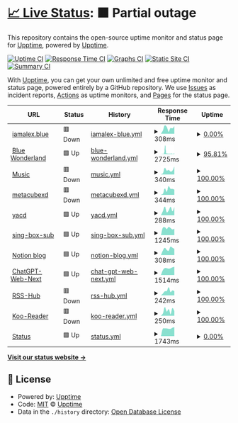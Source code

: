 # [📈 Live Status](https://status.iamalex.blue): <!--live status--> **🟧 Partial outage**

This repository contains the open-source uptime monitor and status page for [Upptime](https://upptime.js.org), powered by [Upptime](https://github.com/upptime/upptime).

[![Uptime CI](https://github.com/iamalexblue/siteuptime/actions/workflows/uptime.yml/badge.svg)](https://github.com/iamalexblue/siteuptime/actions/workflows/uptime.yml)
[![Response Time CI](https://github.com/iamalexblue/siteuptime/actions/workflows/response-time.yml/badge.svg)](https://github.com/iamalexblue/siteuptime/actions/workflows/response-time.yml)
[![Graphs CI](https://github.com/iamalexblue/siteuptime/actions/workflows/graphs.yml/badge.svg)](https://github.com/iamalexblue/siteuptime/actions/workflows/graphs.yml)
[![Static Site CI](https://github.com/iamalexblue/siteuptime/actions/workflows/site.yml/badge.svg)](https://github.com/iamalexblue/siteuptime/actions/workflows/site.yml)
[![Summary CI](https://github.com/iamalexblue/siteuptime/actions/workflows/summary.yml/badge.svg)](https://github.com/iamalexblue/siteuptime/actions/workflows/summary.yml)

With [Upptime](https://upptime.js.org), you can get your own unlimited and free uptime monitor and status page, powered entirely by a GitHub repository. We use [Issues](https://github.com/upptime/upptime/issues) as incident reports, [Actions](https://github.com/iamalexblue/siteuptime/actions) as uptime monitors, and [Pages](https://status.iamalex.blue) for the status page.

<!--start: status pages-->
<!-- This summary is generated by Upptime (https://github.com/upptime/upptime) -->
<!-- Do not edit this manually, your changes will be overwritten -->
<!-- prettier-ignore -->
| URL | Status | History | Response Time | Uptime |
| --- | ------ | ------- | ------------- | ------ |
| <img alt="" src="https://icons.duckduckgo.com/ip3/iamalex.blue.ico" height="13"> [iamalex.blue](https://iamalex.blue) | 🟥 Down | [iamalex-blue.yml](https://github.com/iamalexblue/siteuptime/commits/HEAD/history/iamalex-blue.yml) | <details><summary><img alt="Response time graph" src="./graphs/iamalex-blue/response-time-week.png" height="20"> 308ms</summary><br><a href="https://status.iamalex.blue/history/iamalex-blue"><img alt="Response time 378" src="https://img.shields.io/endpoint?url=https%3A%2F%2Fraw.githubusercontent.com%2Fiamalexblue%2Fsiteuptime%2FHEAD%2Fapi%2Fiamalex-blue%2Fresponse-time.json"></a><br><a href="https://status.iamalex.blue/history/iamalex-blue"><img alt="24-hour response time 421" src="https://img.shields.io/endpoint?url=https%3A%2F%2Fraw.githubusercontent.com%2Fiamalexblue%2Fsiteuptime%2FHEAD%2Fapi%2Fiamalex-blue%2Fresponse-time-day.json"></a><br><a href="https://status.iamalex.blue/history/iamalex-blue"><img alt="7-day response time 308" src="https://img.shields.io/endpoint?url=https%3A%2F%2Fraw.githubusercontent.com%2Fiamalexblue%2Fsiteuptime%2FHEAD%2Fapi%2Fiamalex-blue%2Fresponse-time-week.json"></a><br><a href="https://status.iamalex.blue/history/iamalex-blue"><img alt="30-day response time 360" src="https://img.shields.io/endpoint?url=https%3A%2F%2Fraw.githubusercontent.com%2Fiamalexblue%2Fsiteuptime%2FHEAD%2Fapi%2Fiamalex-blue%2Fresponse-time-month.json"></a><br><a href="https://status.iamalex.blue/history/iamalex-blue"><img alt="1-year response time 336" src="https://img.shields.io/endpoint?url=https%3A%2F%2Fraw.githubusercontent.com%2Fiamalexblue%2Fsiteuptime%2FHEAD%2Fapi%2Fiamalex-blue%2Fresponse-time-year.json"></a></details> | <details><summary><a href="https://status.iamalex.blue/history/iamalex-blue">0.00%</a></summary><a href="https://status.iamalex.blue/history/iamalex-blue"><img alt="All-time uptime 50.27%" src="https://img.shields.io/endpoint?url=https%3A%2F%2Fraw.githubusercontent.com%2Fiamalexblue%2Fsiteuptime%2FHEAD%2Fapi%2Fiamalex-blue%2Fuptime.json"></a><br><a href="https://status.iamalex.blue/history/iamalex-blue"><img alt="24-hour uptime 0.00%" src="https://img.shields.io/endpoint?url=https%3A%2F%2Fraw.githubusercontent.com%2Fiamalexblue%2Fsiteuptime%2FHEAD%2Fapi%2Fiamalex-blue%2Fuptime-day.json"></a><br><a href="https://status.iamalex.blue/history/iamalex-blue"><img alt="7-day uptime 0.00%" src="https://img.shields.io/endpoint?url=https%3A%2F%2Fraw.githubusercontent.com%2Fiamalexblue%2Fsiteuptime%2FHEAD%2Fapi%2Fiamalex-blue%2Fuptime-week.json"></a><br><a href="https://status.iamalex.blue/history/iamalex-blue"><img alt="30-day uptime 0.00%" src="https://img.shields.io/endpoint?url=https%3A%2F%2Fraw.githubusercontent.com%2Fiamalexblue%2Fsiteuptime%2FHEAD%2Fapi%2Fiamalex-blue%2Fuptime-month.json"></a><br><a href="https://status.iamalex.blue/history/iamalex-blue"><img alt="1-year uptime 53.79%" src="https://img.shields.io/endpoint?url=https%3A%2F%2Fraw.githubusercontent.com%2Fiamalexblue%2Fsiteuptime%2FHEAD%2Fapi%2Fiamalex-blue%2Fuptime-year.json"></a></details>
| <img alt="" src="https://icons.duckduckgo.com/ip3/ifruit.club.ico" height="13"> [Blue Wonderland](https://ifruit.club) | 🟩 Up | [blue-wonderland.yml](https://github.com/iamalexblue/siteuptime/commits/HEAD/history/blue-wonderland.yml) | <details><summary><img alt="Response time graph" src="./graphs/blue-wonderland/response-time-week.png" height="20"> 2725ms</summary><br><a href="https://status.iamalex.blue/history/blue-wonderland"><img alt="Response time 780" src="https://img.shields.io/endpoint?url=https%3A%2F%2Fraw.githubusercontent.com%2Fiamalexblue%2Fsiteuptime%2FHEAD%2Fapi%2Fblue-wonderland%2Fresponse-time.json"></a><br><a href="https://status.iamalex.blue/history/blue-wonderland"><img alt="24-hour response time 6450" src="https://img.shields.io/endpoint?url=https%3A%2F%2Fraw.githubusercontent.com%2Fiamalexblue%2Fsiteuptime%2FHEAD%2Fapi%2Fblue-wonderland%2Fresponse-time-day.json"></a><br><a href="https://status.iamalex.blue/history/blue-wonderland"><img alt="7-day response time 2725" src="https://img.shields.io/endpoint?url=https%3A%2F%2Fraw.githubusercontent.com%2Fiamalexblue%2Fsiteuptime%2FHEAD%2Fapi%2Fblue-wonderland%2Fresponse-time-week.json"></a><br><a href="https://status.iamalex.blue/history/blue-wonderland"><img alt="30-day response time 1543" src="https://img.shields.io/endpoint?url=https%3A%2F%2Fraw.githubusercontent.com%2Fiamalexblue%2Fsiteuptime%2FHEAD%2Fapi%2Fblue-wonderland%2Fresponse-time-month.json"></a><br><a href="https://status.iamalex.blue/history/blue-wonderland"><img alt="1-year response time 792" src="https://img.shields.io/endpoint?url=https%3A%2F%2Fraw.githubusercontent.com%2Fiamalexblue%2Fsiteuptime%2FHEAD%2Fapi%2Fblue-wonderland%2Fresponse-time-year.json"></a></details> | <details><summary><a href="https://status.iamalex.blue/history/blue-wonderland">95.81%</a></summary><a href="https://status.iamalex.blue/history/blue-wonderland"><img alt="All-time uptime 99.86%" src="https://img.shields.io/endpoint?url=https%3A%2F%2Fraw.githubusercontent.com%2Fiamalexblue%2Fsiteuptime%2FHEAD%2Fapi%2Fblue-wonderland%2Fuptime.json"></a><br><a href="https://status.iamalex.blue/history/blue-wonderland"><img alt="24-hour uptime 95.53%" src="https://img.shields.io/endpoint?url=https%3A%2F%2Fraw.githubusercontent.com%2Fiamalexblue%2Fsiteuptime%2FHEAD%2Fapi%2Fblue-wonderland%2Fuptime-day.json"></a><br><a href="https://status.iamalex.blue/history/blue-wonderland"><img alt="7-day uptime 95.81%" src="https://img.shields.io/endpoint?url=https%3A%2F%2Fraw.githubusercontent.com%2Fiamalexblue%2Fsiteuptime%2FHEAD%2Fapi%2Fblue-wonderland%2Fuptime-week.json"></a><br><a href="https://status.iamalex.blue/history/blue-wonderland"><img alt="30-day uptime 99.03%" src="https://img.shields.io/endpoint?url=https%3A%2F%2Fraw.githubusercontent.com%2Fiamalexblue%2Fsiteuptime%2FHEAD%2Fapi%2Fblue-wonderland%2Fuptime-month.json"></a><br><a href="https://status.iamalex.blue/history/blue-wonderland"><img alt="1-year uptime 99.89%" src="https://img.shields.io/endpoint?url=https%3A%2F%2Fraw.githubusercontent.com%2Fiamalexblue%2Fsiteuptime%2FHEAD%2Fapi%2Fblue-wonderland%2Fuptime-year.json"></a></details>
| <img alt="" src="https://icons.duckduckgo.com/ip3/music.iamalex.blue.ico" height="13"> [Music](https://music.iamalex.blue) | 🟥 Down | [music.yml](https://github.com/iamalexblue/siteuptime/commits/HEAD/history/music.yml) | <details><summary><img alt="Response time graph" src="./graphs/music/response-time-week.png" height="20"> 340ms</summary><br><a href="https://status.iamalex.blue/history/music"><img alt="Response time 305" src="https://img.shields.io/endpoint?url=https%3A%2F%2Fraw.githubusercontent.com%2Fiamalexblue%2Fsiteuptime%2FHEAD%2Fapi%2Fmusic%2Fresponse-time.json"></a><br><a href="https://status.iamalex.blue/history/music"><img alt="24-hour response time 617" src="https://img.shields.io/endpoint?url=https%3A%2F%2Fraw.githubusercontent.com%2Fiamalexblue%2Fsiteuptime%2FHEAD%2Fapi%2Fmusic%2Fresponse-time-day.json"></a><br><a href="https://status.iamalex.blue/history/music"><img alt="7-day response time 340" src="https://img.shields.io/endpoint?url=https%3A%2F%2Fraw.githubusercontent.com%2Fiamalexblue%2Fsiteuptime%2FHEAD%2Fapi%2Fmusic%2Fresponse-time-week.json"></a><br><a href="https://status.iamalex.blue/history/music"><img alt="30-day response time 334" src="https://img.shields.io/endpoint?url=https%3A%2F%2Fraw.githubusercontent.com%2Fiamalexblue%2Fsiteuptime%2FHEAD%2Fapi%2Fmusic%2Fresponse-time-month.json"></a><br><a href="https://status.iamalex.blue/history/music"><img alt="1-year response time 299" src="https://img.shields.io/endpoint?url=https%3A%2F%2Fraw.githubusercontent.com%2Fiamalexblue%2Fsiteuptime%2FHEAD%2Fapi%2Fmusic%2Fresponse-time-year.json"></a></details> | <details><summary><a href="https://status.iamalex.blue/history/music">100.00%</a></summary><a href="https://status.iamalex.blue/history/music"><img alt="All-time uptime 80.74%" src="https://img.shields.io/endpoint?url=https%3A%2F%2Fraw.githubusercontent.com%2Fiamalexblue%2Fsiteuptime%2FHEAD%2Fapi%2Fmusic%2Fuptime.json"></a><br><a href="https://status.iamalex.blue/history/music"><img alt="24-hour uptime 100.00%" src="https://img.shields.io/endpoint?url=https%3A%2F%2Fraw.githubusercontent.com%2Fiamalexblue%2Fsiteuptime%2FHEAD%2Fapi%2Fmusic%2Fuptime-day.json"></a><br><a href="https://status.iamalex.blue/history/music"><img alt="7-day uptime 100.00%" src="https://img.shields.io/endpoint?url=https%3A%2F%2Fraw.githubusercontent.com%2Fiamalexblue%2Fsiteuptime%2FHEAD%2Fapi%2Fmusic%2Fuptime-week.json"></a><br><a href="https://status.iamalex.blue/history/music"><img alt="30-day uptime 54.65%" src="https://img.shields.io/endpoint?url=https%3A%2F%2Fraw.githubusercontent.com%2Fiamalexblue%2Fsiteuptime%2FHEAD%2Fapi%2Fmusic%2Fuptime-month.json"></a><br><a href="https://status.iamalex.blue/history/music"><img alt="1-year uptime 63.73%" src="https://img.shields.io/endpoint?url=https%3A%2F%2Fraw.githubusercontent.com%2Fiamalexblue%2Fsiteuptime%2FHEAD%2Fapi%2Fmusic%2Fuptime-year.json"></a></details>
| <img alt="" src="https://icons.duckduckgo.com/ip3/d.iamalex.blue.ico" height="13"> [metacubexd](https://d.iamalex.blue) | 🟥 Down | [metacubexd.yml](https://github.com/iamalexblue/siteuptime/commits/HEAD/history/metacubexd.yml) | <details><summary><img alt="Response time graph" src="./graphs/metacubexd/response-time-week.png" height="20"> 344ms</summary><br><a href="https://status.iamalex.blue/history/metacubexd"><img alt="Response time 288" src="https://img.shields.io/endpoint?url=https%3A%2F%2Fraw.githubusercontent.com%2Fiamalexblue%2Fsiteuptime%2FHEAD%2Fapi%2Fmetacubexd%2Fresponse-time.json"></a><br><a href="https://status.iamalex.blue/history/metacubexd"><img alt="24-hour response time 348" src="https://img.shields.io/endpoint?url=https%3A%2F%2Fraw.githubusercontent.com%2Fiamalexblue%2Fsiteuptime%2FHEAD%2Fapi%2Fmetacubexd%2Fresponse-time-day.json"></a><br><a href="https://status.iamalex.blue/history/metacubexd"><img alt="7-day response time 344" src="https://img.shields.io/endpoint?url=https%3A%2F%2Fraw.githubusercontent.com%2Fiamalexblue%2Fsiteuptime%2FHEAD%2Fapi%2Fmetacubexd%2Fresponse-time-week.json"></a><br><a href="https://status.iamalex.blue/history/metacubexd"><img alt="30-day response time 315" src="https://img.shields.io/endpoint?url=https%3A%2F%2Fraw.githubusercontent.com%2Fiamalexblue%2Fsiteuptime%2FHEAD%2Fapi%2Fmetacubexd%2Fresponse-time-month.json"></a><br><a href="https://status.iamalex.blue/history/metacubexd"><img alt="1-year response time 286" src="https://img.shields.io/endpoint?url=https%3A%2F%2Fraw.githubusercontent.com%2Fiamalexblue%2Fsiteuptime%2FHEAD%2Fapi%2Fmetacubexd%2Fresponse-time-year.json"></a></details> | <details><summary><a href="https://status.iamalex.blue/history/metacubexd">100.00%</a></summary><a href="https://status.iamalex.blue/history/metacubexd"><img alt="All-time uptime 80.04%" src="https://img.shields.io/endpoint?url=https%3A%2F%2Fraw.githubusercontent.com%2Fiamalexblue%2Fsiteuptime%2FHEAD%2Fapi%2Fmetacubexd%2Fuptime.json"></a><br><a href="https://status.iamalex.blue/history/metacubexd"><img alt="24-hour uptime 100.00%" src="https://img.shields.io/endpoint?url=https%3A%2F%2Fraw.githubusercontent.com%2Fiamalexblue%2Fsiteuptime%2FHEAD%2Fapi%2Fmetacubexd%2Fuptime-day.json"></a><br><a href="https://status.iamalex.blue/history/metacubexd"><img alt="7-day uptime 100.00%" src="https://img.shields.io/endpoint?url=https%3A%2F%2Fraw.githubusercontent.com%2Fiamalexblue%2Fsiteuptime%2FHEAD%2Fapi%2Fmetacubexd%2Fuptime-week.json"></a><br><a href="https://status.iamalex.blue/history/metacubexd"><img alt="30-day uptime 62.07%" src="https://img.shields.io/endpoint?url=https%3A%2F%2Fraw.githubusercontent.com%2Fiamalexblue%2Fsiteuptime%2FHEAD%2Fapi%2Fmetacubexd%2Fuptime-month.json"></a><br><a href="https://status.iamalex.blue/history/metacubexd"><img alt="1-year uptime 64.36%" src="https://img.shields.io/endpoint?url=https%3A%2F%2Fraw.githubusercontent.com%2Fiamalexblue%2Fsiteuptime%2FHEAD%2Fapi%2Fmetacubexd%2Fuptime-year.json"></a></details>
| <img alt="" src="https://icons.duckduckgo.com/ip3/dash.ifruit.club.ico" height="13"> [yacd](https://dash.ifruit.club) | 🟩 Up | [yacd.yml](https://github.com/iamalexblue/siteuptime/commits/HEAD/history/yacd.yml) | <details><summary><img alt="Response time graph" src="./graphs/yacd/response-time-week.png" height="20"> 288ms</summary><br><a href="https://status.iamalex.blue/history/yacd"><img alt="Response time 216" src="https://img.shields.io/endpoint?url=https%3A%2F%2Fraw.githubusercontent.com%2Fiamalexblue%2Fsiteuptime%2FHEAD%2Fapi%2Fyacd%2Fresponse-time.json"></a><br><a href="https://status.iamalex.blue/history/yacd"><img alt="24-hour response time 403" src="https://img.shields.io/endpoint?url=https%3A%2F%2Fraw.githubusercontent.com%2Fiamalexblue%2Fsiteuptime%2FHEAD%2Fapi%2Fyacd%2Fresponse-time-day.json"></a><br><a href="https://status.iamalex.blue/history/yacd"><img alt="7-day response time 288" src="https://img.shields.io/endpoint?url=https%3A%2F%2Fraw.githubusercontent.com%2Fiamalexblue%2Fsiteuptime%2FHEAD%2Fapi%2Fyacd%2Fresponse-time-week.json"></a><br><a href="https://status.iamalex.blue/history/yacd"><img alt="30-day response time 298" src="https://img.shields.io/endpoint?url=https%3A%2F%2Fraw.githubusercontent.com%2Fiamalexblue%2Fsiteuptime%2FHEAD%2Fapi%2Fyacd%2Fresponse-time-month.json"></a><br><a href="https://status.iamalex.blue/history/yacd"><img alt="1-year response time 234" src="https://img.shields.io/endpoint?url=https%3A%2F%2Fraw.githubusercontent.com%2Fiamalexblue%2Fsiteuptime%2FHEAD%2Fapi%2Fyacd%2Fresponse-time-year.json"></a></details> | <details><summary><a href="https://status.iamalex.blue/history/yacd">100.00%</a></summary><a href="https://status.iamalex.blue/history/yacd"><img alt="All-time uptime 100.00%" src="https://img.shields.io/endpoint?url=https%3A%2F%2Fraw.githubusercontent.com%2Fiamalexblue%2Fsiteuptime%2FHEAD%2Fapi%2Fyacd%2Fuptime.json"></a><br><a href="https://status.iamalex.blue/history/yacd"><img alt="24-hour uptime 100.00%" src="https://img.shields.io/endpoint?url=https%3A%2F%2Fraw.githubusercontent.com%2Fiamalexblue%2Fsiteuptime%2FHEAD%2Fapi%2Fyacd%2Fuptime-day.json"></a><br><a href="https://status.iamalex.blue/history/yacd"><img alt="7-day uptime 100.00%" src="https://img.shields.io/endpoint?url=https%3A%2F%2Fraw.githubusercontent.com%2Fiamalexblue%2Fsiteuptime%2FHEAD%2Fapi%2Fyacd%2Fuptime-week.json"></a><br><a href="https://status.iamalex.blue/history/yacd"><img alt="30-day uptime 100.00%" src="https://img.shields.io/endpoint?url=https%3A%2F%2Fraw.githubusercontent.com%2Fiamalexblue%2Fsiteuptime%2FHEAD%2Fapi%2Fyacd%2Fuptime-month.json"></a><br><a href="https://status.iamalex.blue/history/yacd"><img alt="1-year uptime 100.00%" src="https://img.shields.io/endpoint?url=https%3A%2F%2Fraw.githubusercontent.com%2Fiamalexblue%2Fsiteuptime%2FHEAD%2Fapi%2Fyacd%2Fuptime-year.json"></a></details>
| <img alt="" src="https://icons.duckduckgo.com/ip3/sing-box.ifruit.club.ico" height="13"> [sing-box-sub](https://sing-box.ifruit.club) | 🟩 Up | [sing-box-sub.yml](https://github.com/iamalexblue/siteuptime/commits/HEAD/history/sing-box-sub.yml) | <details><summary><img alt="Response time graph" src="./graphs/sing-box-sub/response-time-week.png" height="20"> 1245ms</summary><br><a href="https://status.iamalex.blue/history/sing-box-sub"><img alt="Response time 1248" src="https://img.shields.io/endpoint?url=https%3A%2F%2Fraw.githubusercontent.com%2Fiamalexblue%2Fsiteuptime%2FHEAD%2Fapi%2Fsing-box-sub%2Fresponse-time.json"></a><br><a href="https://status.iamalex.blue/history/sing-box-sub"><img alt="24-hour response time 1160" src="https://img.shields.io/endpoint?url=https%3A%2F%2Fraw.githubusercontent.com%2Fiamalexblue%2Fsiteuptime%2FHEAD%2Fapi%2Fsing-box-sub%2Fresponse-time-day.json"></a><br><a href="https://status.iamalex.blue/history/sing-box-sub"><img alt="7-day response time 1245" src="https://img.shields.io/endpoint?url=https%3A%2F%2Fraw.githubusercontent.com%2Fiamalexblue%2Fsiteuptime%2FHEAD%2Fapi%2Fsing-box-sub%2Fresponse-time-week.json"></a><br><a href="https://status.iamalex.blue/history/sing-box-sub"><img alt="30-day response time 1202" src="https://img.shields.io/endpoint?url=https%3A%2F%2Fraw.githubusercontent.com%2Fiamalexblue%2Fsiteuptime%2FHEAD%2Fapi%2Fsing-box-sub%2Fresponse-time-month.json"></a><br><a href="https://status.iamalex.blue/history/sing-box-sub"><img alt="1-year response time 1220" src="https://img.shields.io/endpoint?url=https%3A%2F%2Fraw.githubusercontent.com%2Fiamalexblue%2Fsiteuptime%2FHEAD%2Fapi%2Fsing-box-sub%2Fresponse-time-year.json"></a></details> | <details><summary><a href="https://status.iamalex.blue/history/sing-box-sub">100.00%</a></summary><a href="https://status.iamalex.blue/history/sing-box-sub"><img alt="All-time uptime 99.98%" src="https://img.shields.io/endpoint?url=https%3A%2F%2Fraw.githubusercontent.com%2Fiamalexblue%2Fsiteuptime%2FHEAD%2Fapi%2Fsing-box-sub%2Fuptime.json"></a><br><a href="https://status.iamalex.blue/history/sing-box-sub"><img alt="24-hour uptime 100.00%" src="https://img.shields.io/endpoint?url=https%3A%2F%2Fraw.githubusercontent.com%2Fiamalexblue%2Fsiteuptime%2FHEAD%2Fapi%2Fsing-box-sub%2Fuptime-day.json"></a><br><a href="https://status.iamalex.blue/history/sing-box-sub"><img alt="7-day uptime 100.00%" src="https://img.shields.io/endpoint?url=https%3A%2F%2Fraw.githubusercontent.com%2Fiamalexblue%2Fsiteuptime%2FHEAD%2Fapi%2Fsing-box-sub%2Fuptime-week.json"></a><br><a href="https://status.iamalex.blue/history/sing-box-sub"><img alt="30-day uptime 99.71%" src="https://img.shields.io/endpoint?url=https%3A%2F%2Fraw.githubusercontent.com%2Fiamalexblue%2Fsiteuptime%2FHEAD%2Fapi%2Fsing-box-sub%2Fuptime-month.json"></a><br><a href="https://status.iamalex.blue/history/sing-box-sub"><img alt="1-year uptime 99.96%" src="https://img.shields.io/endpoint?url=https%3A%2F%2Fraw.githubusercontent.com%2Fiamalexblue%2Fsiteuptime%2FHEAD%2Fapi%2Fsing-box-sub%2Fuptime-year.json"></a></details>
| <img alt="" src="https://icons.duckduckgo.com/ip3/iamalexblue.notion.site.ico" height="13"> [Notion blog](https://iamalexblue.notion.site) | 🟩 Up | [notion-blog.yml](https://github.com/iamalexblue/siteuptime/commits/HEAD/history/notion-blog.yml) | <details><summary><img alt="Response time graph" src="./graphs/notion-blog/response-time-week.png" height="20"> 308ms</summary><br><a href="https://status.iamalex.blue/history/notion-blog"><img alt="Response time 299" src="https://img.shields.io/endpoint?url=https%3A%2F%2Fraw.githubusercontent.com%2Fiamalexblue%2Fsiteuptime%2FHEAD%2Fapi%2Fnotion-blog%2Fresponse-time.json"></a><br><a href="https://status.iamalex.blue/history/notion-blog"><img alt="24-hour response time 314" src="https://img.shields.io/endpoint?url=https%3A%2F%2Fraw.githubusercontent.com%2Fiamalexblue%2Fsiteuptime%2FHEAD%2Fapi%2Fnotion-blog%2Fresponse-time-day.json"></a><br><a href="https://status.iamalex.blue/history/notion-blog"><img alt="7-day response time 308" src="https://img.shields.io/endpoint?url=https%3A%2F%2Fraw.githubusercontent.com%2Fiamalexblue%2Fsiteuptime%2FHEAD%2Fapi%2Fnotion-blog%2Fresponse-time-week.json"></a><br><a href="https://status.iamalex.blue/history/notion-blog"><img alt="30-day response time 280" src="https://img.shields.io/endpoint?url=https%3A%2F%2Fraw.githubusercontent.com%2Fiamalexblue%2Fsiteuptime%2FHEAD%2Fapi%2Fnotion-blog%2Fresponse-time-month.json"></a><br><a href="https://status.iamalex.blue/history/notion-blog"><img alt="1-year response time 304" src="https://img.shields.io/endpoint?url=https%3A%2F%2Fraw.githubusercontent.com%2Fiamalexblue%2Fsiteuptime%2FHEAD%2Fapi%2Fnotion-blog%2Fresponse-time-year.json"></a></details> | <details><summary><a href="https://status.iamalex.blue/history/notion-blog">100.00%</a></summary><a href="https://status.iamalex.blue/history/notion-blog"><img alt="All-time uptime 99.98%" src="https://img.shields.io/endpoint?url=https%3A%2F%2Fraw.githubusercontent.com%2Fiamalexblue%2Fsiteuptime%2FHEAD%2Fapi%2Fnotion-blog%2Fuptime.json"></a><br><a href="https://status.iamalex.blue/history/notion-blog"><img alt="24-hour uptime 100.00%" src="https://img.shields.io/endpoint?url=https%3A%2F%2Fraw.githubusercontent.com%2Fiamalexblue%2Fsiteuptime%2FHEAD%2Fapi%2Fnotion-blog%2Fuptime-day.json"></a><br><a href="https://status.iamalex.blue/history/notion-blog"><img alt="7-day uptime 100.00%" src="https://img.shields.io/endpoint?url=https%3A%2F%2Fraw.githubusercontent.com%2Fiamalexblue%2Fsiteuptime%2FHEAD%2Fapi%2Fnotion-blog%2Fuptime-week.json"></a><br><a href="https://status.iamalex.blue/history/notion-blog"><img alt="30-day uptime 100.00%" src="https://img.shields.io/endpoint?url=https%3A%2F%2Fraw.githubusercontent.com%2Fiamalexblue%2Fsiteuptime%2FHEAD%2Fapi%2Fnotion-blog%2Fuptime-month.json"></a><br><a href="https://status.iamalex.blue/history/notion-blog"><img alt="1-year uptime 99.99%" src="https://img.shields.io/endpoint?url=https%3A%2F%2Fraw.githubusercontent.com%2Fiamalexblue%2Fsiteuptime%2FHEAD%2Fapi%2Fnotion-blog%2Fuptime-year.json"></a></details>
| <img alt="" src="https://icons.duckduckgo.com/ip3/chat.iamalex.blue.ico" height="13"> [ChatGPT-Web-Next](https://chat.iamalex.blue) | 🟩 Up | [chat-gpt-web-next.yml](https://github.com/iamalexblue/siteuptime/commits/HEAD/history/chat-gpt-web-next.yml) | <details><summary><img alt="Response time graph" src="./graphs/chat-gpt-web-next/response-time-week.png" height="20"> 1514ms</summary><br><a href="https://status.iamalex.blue/history/chat-gpt-web-next"><img alt="Response time 686" src="https://img.shields.io/endpoint?url=https%3A%2F%2Fraw.githubusercontent.com%2Fiamalexblue%2Fsiteuptime%2FHEAD%2Fapi%2Fchat-gpt-web-next%2Fresponse-time.json"></a><br><a href="https://status.iamalex.blue/history/chat-gpt-web-next"><img alt="24-hour response time 1840" src="https://img.shields.io/endpoint?url=https%3A%2F%2Fraw.githubusercontent.com%2Fiamalexblue%2Fsiteuptime%2FHEAD%2Fapi%2Fchat-gpt-web-next%2Fresponse-time-day.json"></a><br><a href="https://status.iamalex.blue/history/chat-gpt-web-next"><img alt="7-day response time 1514" src="https://img.shields.io/endpoint?url=https%3A%2F%2Fraw.githubusercontent.com%2Fiamalexblue%2Fsiteuptime%2FHEAD%2Fapi%2Fchat-gpt-web-next%2Fresponse-time-week.json"></a><br><a href="https://status.iamalex.blue/history/chat-gpt-web-next"><img alt="30-day response time 1501" src="https://img.shields.io/endpoint?url=https%3A%2F%2Fraw.githubusercontent.com%2Fiamalexblue%2Fsiteuptime%2FHEAD%2Fapi%2Fchat-gpt-web-next%2Fresponse-time-month.json"></a><br><a href="https://status.iamalex.blue/history/chat-gpt-web-next"><img alt="1-year response time 817" src="https://img.shields.io/endpoint?url=https%3A%2F%2Fraw.githubusercontent.com%2Fiamalexblue%2Fsiteuptime%2FHEAD%2Fapi%2Fchat-gpt-web-next%2Fresponse-time-year.json"></a></details> | <details><summary><a href="https://status.iamalex.blue/history/chat-gpt-web-next">100.00%</a></summary><a href="https://status.iamalex.blue/history/chat-gpt-web-next"><img alt="All-time uptime 99.98%" src="https://img.shields.io/endpoint?url=https%3A%2F%2Fraw.githubusercontent.com%2Fiamalexblue%2Fsiteuptime%2FHEAD%2Fapi%2Fchat-gpt-web-next%2Fuptime.json"></a><br><a href="https://status.iamalex.blue/history/chat-gpt-web-next"><img alt="24-hour uptime 100.00%" src="https://img.shields.io/endpoint?url=https%3A%2F%2Fraw.githubusercontent.com%2Fiamalexblue%2Fsiteuptime%2FHEAD%2Fapi%2Fchat-gpt-web-next%2Fuptime-day.json"></a><br><a href="https://status.iamalex.blue/history/chat-gpt-web-next"><img alt="7-day uptime 100.00%" src="https://img.shields.io/endpoint?url=https%3A%2F%2Fraw.githubusercontent.com%2Fiamalexblue%2Fsiteuptime%2FHEAD%2Fapi%2Fchat-gpt-web-next%2Fuptime-week.json"></a><br><a href="https://status.iamalex.blue/history/chat-gpt-web-next"><img alt="30-day uptime 99.72%" src="https://img.shields.io/endpoint?url=https%3A%2F%2Fraw.githubusercontent.com%2Fiamalexblue%2Fsiteuptime%2FHEAD%2Fapi%2Fchat-gpt-web-next%2Fuptime-month.json"></a><br><a href="https://status.iamalex.blue/history/chat-gpt-web-next"><img alt="1-year uptime 99.96%" src="https://img.shields.io/endpoint?url=https%3A%2F%2Fraw.githubusercontent.com%2Fiamalexblue%2Fsiteuptime%2FHEAD%2Fapi%2Fchat-gpt-web-next%2Fuptime-year.json"></a></details>
| <img alt="" src="https://icons.duckduckgo.com/ip3/null.ico" height="13"> [RSS-Hub](https:/rss-hub.iamalex.blue) | 🟥 Down | [rss-hub.yml](https://github.com/iamalexblue/siteuptime/commits/HEAD/history/rss-hub.yml) | <details><summary><img alt="Response time graph" src="./graphs/rss-hub/response-time-week.png" height="20"> 242ms</summary><br><a href="https://status.iamalex.blue/history/rss-hub"><img alt="Response time 1841" src="https://img.shields.io/endpoint?url=https%3A%2F%2Fraw.githubusercontent.com%2Fiamalexblue%2Fsiteuptime%2FHEAD%2Fapi%2Frss-hub%2Fresponse-time.json"></a><br><a href="https://status.iamalex.blue/history/rss-hub"><img alt="24-hour response time 232" src="https://img.shields.io/endpoint?url=https%3A%2F%2Fraw.githubusercontent.com%2Fiamalexblue%2Fsiteuptime%2FHEAD%2Fapi%2Frss-hub%2Fresponse-time-day.json"></a><br><a href="https://status.iamalex.blue/history/rss-hub"><img alt="7-day response time 242" src="https://img.shields.io/endpoint?url=https%3A%2F%2Fraw.githubusercontent.com%2Fiamalexblue%2Fsiteuptime%2FHEAD%2Fapi%2Frss-hub%2Fresponse-time-week.json"></a><br><a href="https://status.iamalex.blue/history/rss-hub"><img alt="30-day response time 247" src="https://img.shields.io/endpoint?url=https%3A%2F%2Fraw.githubusercontent.com%2Fiamalexblue%2Fsiteuptime%2FHEAD%2Fapi%2Frss-hub%2Fresponse-time-month.json"></a><br><a href="https://status.iamalex.blue/history/rss-hub"><img alt="1-year response time 1579" src="https://img.shields.io/endpoint?url=https%3A%2F%2Fraw.githubusercontent.com%2Fiamalexblue%2Fsiteuptime%2FHEAD%2Fapi%2Frss-hub%2Fresponse-time-year.json"></a></details> | <details><summary><a href="https://status.iamalex.blue/history/rss-hub">100.00%</a></summary><a href="https://status.iamalex.blue/history/rss-hub"><img alt="All-time uptime 83.70%" src="https://img.shields.io/endpoint?url=https%3A%2F%2Fraw.githubusercontent.com%2Fiamalexblue%2Fsiteuptime%2FHEAD%2Fapi%2Frss-hub%2Fuptime.json"></a><br><a href="https://status.iamalex.blue/history/rss-hub"><img alt="24-hour uptime 100.00%" src="https://img.shields.io/endpoint?url=https%3A%2F%2Fraw.githubusercontent.com%2Fiamalexblue%2Fsiteuptime%2FHEAD%2Fapi%2Frss-hub%2Fuptime-day.json"></a><br><a href="https://status.iamalex.blue/history/rss-hub"><img alt="7-day uptime 100.00%" src="https://img.shields.io/endpoint?url=https%3A%2F%2Fraw.githubusercontent.com%2Fiamalexblue%2Fsiteuptime%2FHEAD%2Fapi%2Frss-hub%2Fuptime-week.json"></a><br><a href="https://status.iamalex.blue/history/rss-hub"><img alt="30-day uptime 100.00%" src="https://img.shields.io/endpoint?url=https%3A%2F%2Fraw.githubusercontent.com%2Fiamalexblue%2Fsiteuptime%2FHEAD%2Fapi%2Frss-hub%2Fuptime-month.json"></a><br><a href="https://status.iamalex.blue/history/rss-hub"><img alt="1-year uptime 69.31%" src="https://img.shields.io/endpoint?url=https%3A%2F%2Fraw.githubusercontent.com%2Fiamalexblue%2Fsiteuptime%2FHEAD%2Fapi%2Frss-hub%2Fuptime-year.json"></a></details>
| <img alt="" src="https://icons.duckduckgo.com/ip3/reader.iamalex.blue.ico" height="13"> [Koo-Reader](https://reader.iamalex.blue) | 🟥 Down | [koo-reader.yml](https://github.com/iamalexblue/siteuptime/commits/HEAD/history/koo-reader.yml) | <details><summary><img alt="Response time graph" src="./graphs/koo-reader/response-time-week.png" height="20"> 250ms</summary><br><a href="https://status.iamalex.blue/history/koo-reader"><img alt="Response time 237" src="https://img.shields.io/endpoint?url=https%3A%2F%2Fraw.githubusercontent.com%2Fiamalexblue%2Fsiteuptime%2FHEAD%2Fapi%2Fkoo-reader%2Fresponse-time.json"></a><br><a href="https://status.iamalex.blue/history/koo-reader"><img alt="24-hour response time 231" src="https://img.shields.io/endpoint?url=https%3A%2F%2Fraw.githubusercontent.com%2Fiamalexblue%2Fsiteuptime%2FHEAD%2Fapi%2Fkoo-reader%2Fresponse-time-day.json"></a><br><a href="https://status.iamalex.blue/history/koo-reader"><img alt="7-day response time 250" src="https://img.shields.io/endpoint?url=https%3A%2F%2Fraw.githubusercontent.com%2Fiamalexblue%2Fsiteuptime%2FHEAD%2Fapi%2Fkoo-reader%2Fresponse-time-week.json"></a><br><a href="https://status.iamalex.blue/history/koo-reader"><img alt="30-day response time 285" src="https://img.shields.io/endpoint?url=https%3A%2F%2Fraw.githubusercontent.com%2Fiamalexblue%2Fsiteuptime%2FHEAD%2Fapi%2Fkoo-reader%2Fresponse-time-month.json"></a><br><a href="https://status.iamalex.blue/history/koo-reader"><img alt="1-year response time 246" src="https://img.shields.io/endpoint?url=https%3A%2F%2Fraw.githubusercontent.com%2Fiamalexblue%2Fsiteuptime%2FHEAD%2Fapi%2Fkoo-reader%2Fresponse-time-year.json"></a></details> | <details><summary><a href="https://status.iamalex.blue/history/koo-reader">100.00%</a></summary><a href="https://status.iamalex.blue/history/koo-reader"><img alt="All-time uptime 97.09%" src="https://img.shields.io/endpoint?url=https%3A%2F%2Fraw.githubusercontent.com%2Fiamalexblue%2Fsiteuptime%2FHEAD%2Fapi%2Fkoo-reader%2Fuptime.json"></a><br><a href="https://status.iamalex.blue/history/koo-reader"><img alt="24-hour uptime 100.00%" src="https://img.shields.io/endpoint?url=https%3A%2F%2Fraw.githubusercontent.com%2Fiamalexblue%2Fsiteuptime%2FHEAD%2Fapi%2Fkoo-reader%2Fuptime-day.json"></a><br><a href="https://status.iamalex.blue/history/koo-reader"><img alt="7-day uptime 100.00%" src="https://img.shields.io/endpoint?url=https%3A%2F%2Fraw.githubusercontent.com%2Fiamalexblue%2Fsiteuptime%2FHEAD%2Fapi%2Fkoo-reader%2Fuptime-week.json"></a><br><a href="https://status.iamalex.blue/history/koo-reader"><img alt="30-day uptime 100.00%" src="https://img.shields.io/endpoint?url=https%3A%2F%2Fraw.githubusercontent.com%2Fiamalexblue%2Fsiteuptime%2FHEAD%2Fapi%2Fkoo-reader%2Fuptime-month.json"></a><br><a href="https://status.iamalex.blue/history/koo-reader"><img alt="1-year uptime 94.52%" src="https://img.shields.io/endpoint?url=https%3A%2F%2Fraw.githubusercontent.com%2Fiamalexblue%2Fsiteuptime%2FHEAD%2Fapi%2Fkoo-reader%2Fuptime-year.json"></a></details>
| <img alt="" src="https://icons.duckduckgo.com/ip3/status.iamalex.blue.ico" height="13"> [Status](https://status.iamalex.blue) | 🟩 Up | [status.yml](https://github.com/iamalexblue/siteuptime/commits/HEAD/history/status.yml) | <details><summary><img alt="Response time graph" src="./graphs/status/response-time-week.png" height="20"> 1743ms</summary><br><a href="https://status.iamalex.blue/history/status"><img alt="Response time 659" src="https://img.shields.io/endpoint?url=https%3A%2F%2Fraw.githubusercontent.com%2Fiamalexblue%2Fsiteuptime%2FHEAD%2Fapi%2Fstatus%2Fresponse-time.json"></a><br><a href="https://status.iamalex.blue/history/status"><img alt="24-hour response time 1989" src="https://img.shields.io/endpoint?url=https%3A%2F%2Fraw.githubusercontent.com%2Fiamalexblue%2Fsiteuptime%2FHEAD%2Fapi%2Fstatus%2Fresponse-time-day.json"></a><br><a href="https://status.iamalex.blue/history/status"><img alt="7-day response time 1743" src="https://img.shields.io/endpoint?url=https%3A%2F%2Fraw.githubusercontent.com%2Fiamalexblue%2Fsiteuptime%2FHEAD%2Fapi%2Fstatus%2Fresponse-time-week.json"></a><br><a href="https://status.iamalex.blue/history/status"><img alt="30-day response time 1680" src="https://img.shields.io/endpoint?url=https%3A%2F%2Fraw.githubusercontent.com%2Fiamalexblue%2Fsiteuptime%2FHEAD%2Fapi%2Fstatus%2Fresponse-time-month.json"></a><br><a href="https://status.iamalex.blue/history/status"><img alt="1-year response time 803" src="https://img.shields.io/endpoint?url=https%3A%2F%2Fraw.githubusercontent.com%2Fiamalexblue%2Fsiteuptime%2FHEAD%2Fapi%2Fstatus%2Fresponse-time-year.json"></a></details> | <details><summary><a href="https://status.iamalex.blue/history/status">0.00%</a></summary><a href="https://status.iamalex.blue/history/status"><img alt="All-time uptime 0.00%" src="https://img.shields.io/endpoint?url=https%3A%2F%2Fraw.githubusercontent.com%2Fiamalexblue%2Fsiteuptime%2FHEAD%2Fapi%2Fstatus%2Fuptime.json"></a><br><a href="https://status.iamalex.blue/history/status"><img alt="24-hour uptime 0.00%" src="https://img.shields.io/endpoint?url=https%3A%2F%2Fraw.githubusercontent.com%2Fiamalexblue%2Fsiteuptime%2FHEAD%2Fapi%2Fstatus%2Fuptime-day.json"></a><br><a href="https://status.iamalex.blue/history/status"><img alt="7-day uptime 0.00%" src="https://img.shields.io/endpoint?url=https%3A%2F%2Fraw.githubusercontent.com%2Fiamalexblue%2Fsiteuptime%2FHEAD%2Fapi%2Fstatus%2Fuptime-week.json"></a><br><a href="https://status.iamalex.blue/history/status"><img alt="30-day uptime 0.00%" src="https://img.shields.io/endpoint?url=https%3A%2F%2Fraw.githubusercontent.com%2Fiamalexblue%2Fsiteuptime%2FHEAD%2Fapi%2Fstatus%2Fuptime-month.json"></a><br><a href="https://status.iamalex.blue/history/status"><img alt="1-year uptime 0.00%" src="https://img.shields.io/endpoint?url=https%3A%2F%2Fraw.githubusercontent.com%2Fiamalexblue%2Fsiteuptime%2FHEAD%2Fapi%2Fstatus%2Fuptime-year.json"></a></details>

<!--end: status pages-->

[**Visit our status website →**](https://status.iamalex.blue)

## 📄 License

- Powered by: [Upptime](https://github.com/upptime/upptime)
- Code: [MIT](./LICENSE) © [Upptime](https://upptime.js.org)
- Data in the `./history` directory: [Open Database License](https://opendatacommons.org/licenses/odbl/1-0/)
